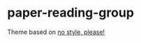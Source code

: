 # paper-reading-group

Theme based on [no style, please!](https://github.com/riggraz/no-style-please/tree/0a8ef94aac31a70d306d7463248386f0d9314a1a)